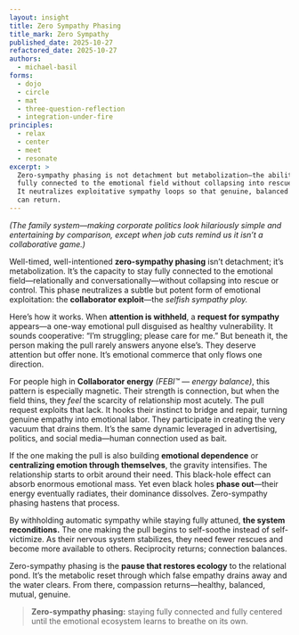 ```yaml
---
layout: insight
title: Zero Sympathy Phasing
title_mark: Zero Sympathy
published_date: 2025-10-27
refactored_date: 2025-10-27
authors:
  - michael-basil
forms: 
  - dojo
  - circle
  - mat
  - three-question-reflection
  - integration-under-fire
principles:
  - relax
  - center
  - meet
  - resonate
excerpt: >
  Zero-sympathy phasing is not detachment but metabolization—the ability to stay
  fully connected to the emotional field without collapsing into rescue or control.
  It neutralizes exploitative sympathy loops so that genuine, balanced empathy
  can return.
---
```


*(The family system—making corporate politics look hilariously simple and entertaining by comparison, except when job cuts remind us it isn’t a collaborative game.)*  

Well-timed, well-intentioned **zero-sympathy phasing** isn’t detachment; it’s metabolization. It’s the capacity to stay fully connected to the emotional field—relationally and conversationally—without collapsing into rescue or control. This phase neutralizes a subtle but potent form of emotional exploitation: the **collaborator exploit**—the *selfish sympathy ploy.*  

Here’s how it works. When **attention is withheld**, a **request for sympathy** appears—a one-way emotional pull disguised as healthy vulnerability. It sounds cooperative: “I’m struggling; please care for me.” But beneath it, the person making the pull rarely answers anyone else’s. They deserve attention but offer none. It’s emotional commerce that only flows one direction.  

For people high in **Collaborator energy** *(FEBI™ — energy balance)*, this pattern is especially magnetic. Their strength is connection, but when the field thins, they *feel* the scarcity of relationship most acutely. The pull request exploits that lack. It hooks their instinct to bridge and repair, turning genuine empathy into emotional labor. They participate in creating the very vacuum that drains them. It’s the same dynamic leveraged in advertising, politics, and social media—human connection used as bait.  

If the one making the pull is also building **emotional dependence** or **centralizing emotion through themselves**, the gravity intensifies. The relationship starts to orbit around their need. This black-hole effect can absorb enormous emotional mass. Yet even black holes **phase out**—their energy eventually radiates, their dominance dissolves. Zero-sympathy phasing hastens that process.  

By withholding automatic sympathy while staying fully attuned, **the system reconditions.** The one making the pull begins to self-soothe instead of self-victimize. As their nervous system stabilizes, they need fewer rescues and become more available to others. Reciprocity returns; connection balances.  

Zero-sympathy phasing is the **pause that restores ecology** to the relational pond. It’s the metabolic reset through which false empathy drains away and the water clears. From there, compassion returns—healthy, balanced, mutual, genuine.  

> **Zero-sympathy phasing:** staying fully connected and fully centered until the emotional ecosystem learns to breathe on its own.
